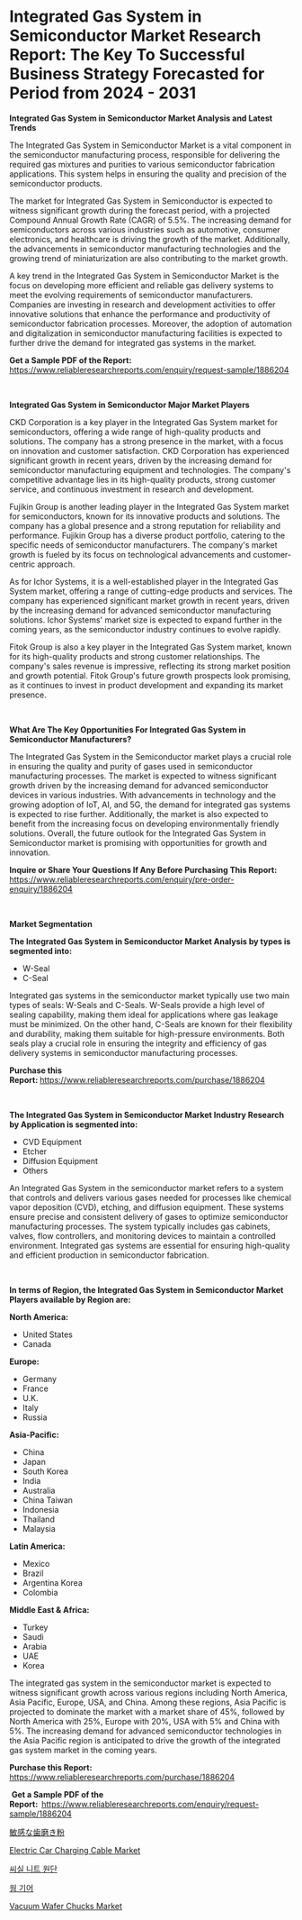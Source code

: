 <p><h1>Integrated Gas System in Semiconductor Market Research Report: The Key To Successful Business Strategy Forecasted for Period from 2024 - 2031</h1></p><p><strong>Integrated Gas System in Semiconductor Market Analysis and Latest Trends</strong></p>
<p><p>The Integrated Gas System in Semiconductor Market is a vital component in the semiconductor manufacturing process, responsible for delivering the required gas mixtures and purities to various semiconductor fabrication applications. This system helps in ensuring the quality and precision of the semiconductor products.</p><p>The market for Integrated Gas System in Semiconductor is expected to witness significant growth during the forecast period, with a projected Compound Annual Growth Rate (CAGR) of 5.5%. The increasing demand for semiconductors across various industries such as automotive, consumer electronics, and healthcare is driving the growth of the market. Additionally, the advancements in semiconductor manufacturing technologies and the growing trend of miniaturization are also contributing to the market growth.</p><p>A key trend in the Integrated Gas System in Semiconductor Market is the focus on developing more efficient and reliable gas delivery systems to meet the evolving requirements of semiconductor manufacturers. Companies are investing in research and development activities to offer innovative solutions that enhance the performance and productivity of semiconductor fabrication processes. Moreover, the adoption of automation and digitalization in semiconductor manufacturing facilities is expected to further drive the demand for integrated gas systems in the market.</p></p>
<p><strong>Get a Sample PDF of the Report:&nbsp;</strong> <a href="https://www.reliableresearchreports.com/enquiry/request-sample/1886204">https://www.reliableresearchreports.com/enquiry/request-sample/1886204</a></p>
<p>&nbsp;</p>
<p><strong>Integrated Gas System in Semiconductor Major Market Players</strong></p>
<p><p>CKD Corporation is a key player in the Integrated Gas System market for semiconductors, offering a wide range of high-quality products and solutions. The company has a strong presence in the market, with a focus on innovation and customer satisfaction. CKD Corporation has experienced significant growth in recent years, driven by the increasing demand for semiconductor manufacturing equipment and technologies. The company's competitive advantage lies in its high-quality products, strong customer service, and continuous investment in research and development.</p><p>Fujikin Group is another leading player in the Integrated Gas System market for semiconductors, known for its innovative products and solutions. The company has a global presence and a strong reputation for reliability and performance. Fujikin Group has a diverse product portfolio, catering to the specific needs of semiconductor manufacturers. The company's market growth is fueled by its focus on technological advancements and customer-centric approach.</p><p>As for Ichor Systems, it is a well-established player in the Integrated Gas System market, offering a range of cutting-edge products and services. The company has experienced significant market growth in recent years, driven by the increasing demand for advanced semiconductor manufacturing solutions. Ichor Systems' market size is expected to expand further in the coming years, as the semiconductor industry continues to evolve rapidly.</p><p>Fitok Group is also a key player in the Integrated Gas System market, known for its high-quality products and strong customer relationships. The company's sales revenue is impressive, reflecting its strong market position and growth potential. Fitok Group's future growth prospects look promising, as it continues to invest in product development and expanding its market presence.</p></p>
<p>&nbsp;</p>
<p><strong>What Are The Key Opportunities For Integrated Gas System in Semiconductor Manufacturers?</strong></p>
<p><p>The Integrated Gas System in the Semiconductor market plays a crucial role in ensuring the quality and purity of gases used in semiconductor manufacturing processes. The market is expected to witness significant growth driven by the increasing demand for advanced semiconductor devices in various industries. With advancements in technology and the growing adoption of IoT, AI, and 5G, the demand for integrated gas systems is expected to rise further. Additionally, the market is also expected to benefit from the increasing focus on developing environmentally friendly solutions. Overall, the future outlook for the Integrated Gas System in Semiconductor market is promising with opportunities for growth and innovation.</p></p>
<p><strong>Inquire or Share Your Questions If Any Before Purchasing This Report:</strong> <a href="https://www.reliableresearchreports.com/enquiry/pre-order-enquiry/1886204">https://www.reliableresearchreports.com/enquiry/pre-order-enquiry/1886204</a></p>
<p>&nbsp;</p>
<p><strong>Market Segmentation</strong></p>
<p><strong>The Integrated Gas System in Semiconductor Market Analysis by types is segmented into:</strong></p>
<p><ul><li>W-Seal</li><li>C-Seal</li></ul></p>
<p><p>Integrated gas systems in the semiconductor market typically use two main types of seals: W-Seals and C-Seals. W-Seals provide a high level of sealing capability, making them ideal for applications where gas leakage must be minimized. On the other hand, C-Seals are known for their flexibility and durability, making them suitable for high-pressure environments. Both seals play a crucial role in ensuring the integrity and efficiency of gas delivery systems in semiconductor manufacturing processes.</p></p>
<p><strong>Purchase this Report:&nbsp;</strong><a href="https://www.reliableresearchreports.com/purchase/1886204">https://www.reliableresearchreports.com/purchase/1886204</a></p>
<p>&nbsp;</p>
<p><strong>The Integrated Gas System in Semiconductor Market Industry Research by Application is segmented into:</strong></p>
<p><ul><li>CVD Equipment</li><li>Etcher</li><li>Diffusion Equipment</li><li>Others</li></ul></p>
<p><p>An Integrated Gas System in the semiconductor market refers to a system that controls and delivers various gases needed for processes like chemical vapor deposition (CVD), etching, and diffusion equipment. These systems ensure precise and consistent delivery of gases to optimize semiconductor manufacturing processes. The system typically includes gas cabinets, valves, flow controllers, and monitoring devices to maintain a controlled environment. Integrated gas systems are essential for ensuring high-quality and efficient production in semiconductor fabrication.</p></p>
<p>&nbsp;</p>
<p><strong>In terms of Region, the Integrated Gas System in Semiconductor Market Players available by Region are:</strong></p>
<p>
    <p> <strong> North America: </strong>
        <ul>
            <li>United States</li>
            <li>Canada</li>
        </ul>
        </p> 
    <p> <strong> Europe: </strong>
        <ul>
            <li>Germany</li>
            <li>France</li>
            <li>U.K.</li>
            <li>Italy</li>
            <li>Russia</li>
        </ul>
        </p> 
    <p> <strong> Asia-Pacific: </strong>
        <ul>
            <li>China</li>
            <li>Japan</li>
            <li>South Korea</li>
            <li>India</li>
            <li>Australia</li>
            <li>China Taiwan</li>
            <li>Indonesia</li>
            <li>Thailand</li>
            <li>Malaysia</li>
        </ul>
        </p> 
    <p> <strong> Latin America: </strong>
        <ul>
            <li>Mexico</li>
            <li>Brazil</li>
            <li>Argentina Korea</li>
            <li>Colombia</li>
        </ul>
        </p> 
    <p> <strong> Middle East & Africa: </strong>
        <ul>
            <li>Turkey</li>
            <li>Saudi</li>
            <li>Arabia</li>
            <li>UAE</li>
            <li>Korea</li>
        </ul>
    </p>
    </p>
<p><p>The integrated gas system in the semiconductor market is expected to witness significant growth across various regions including North America, Asia Pacific, Europe, USA, and China. Among these regions, Asia Pacific is projected to dominate the market with a market share of 45%, followed by North America with 25%, Europe with 20%, USA with 5% and China with 5%. The increasing demand for advanced semiconductor technologies in the Asia Pacific region is anticipated to drive the growth of the integrated gas system market in the coming years.</p></p>
<p><strong>Purchase this Report: </strong><a href="https://www.reliableresearchreports.com/purchase/1886204">https://www.reliableresearchreports.com/purchase/1886204</a></p>
<p>&nbsp;<strong>Get a Sample PDF of the Report:&nbsp;&nbsp;</strong><a href="https://www.reliableresearchreports.com/enquiry/request-sample/1886204">https://www.reliableresearchreports.com/enquiry/request-sample/1886204</a></p>
<p><strong></strong></p>
<p><p><a href="https://github.com/EmoryYundt1935/Market-Research-Report-List-1/blob/main/833074014203.md">敏感な歯磨き粉</a></p><p><a href="https://issuu.com/reportprime-2/docs/electric-car-charging-cable-market-size-2030.pptx">Electric Car Charging Cable Market</a></p><p><a href="https://github.com/vskv4779xr1/Market-Research-Report-List-1/blob/main/908878513296.md">씨실 니트 원단</a></p><p><a href="https://medium.com/@jomosley1999/%EC%9B%9C-%EA%B8%B0%EC%96%B4-%EC%8B%9C%EC%9E%A5-%EC%A1%B0%EC%82%AC-%EB%B3%B4%EA%B3%A0%EC%84%9C-2024%EB%85%84%EB%B6%80%ED%84%B0-2031%EB%85%84%EA%B9%8C%EC%A7%80%EC%9D%98-%EC%97%AD%EC%82%AC%EC%99%80-%EC%98%88%EC%B8%A1-21db5698cf85">웜 기어</a></p><p><a href="https://github.com/dx0328/Market-Research-Report-List-2/blob/main/vacuum-wafer-chucks-market.md">Vacuum Wafer Chucks Market</a></p></p>